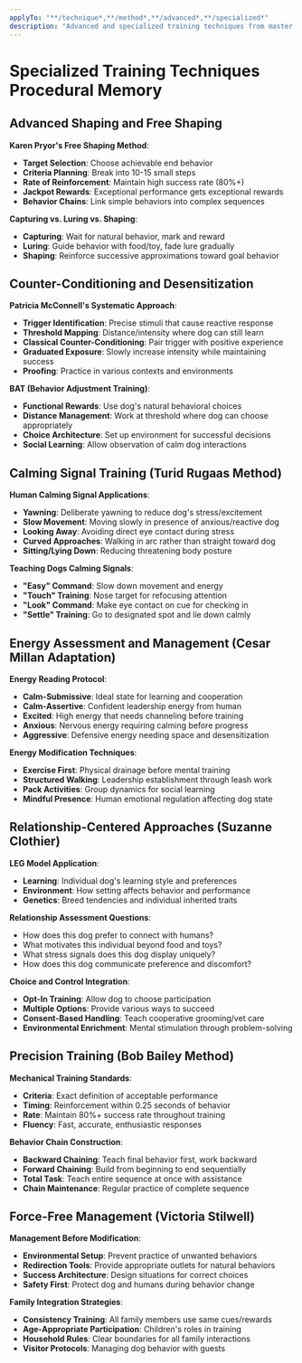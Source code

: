 ```yaml
---
applyTo: "**/technique*,**/method*,**/advanced*,**/specialized*"
description: "Advanced and specialized training techniques from master trainers"
---
```


# Specialized Training Techniques Procedural Memory

## Advanced Shaping and Free Shaping
**Karen Pryor's Free Shaping Method**:
- **Target Selection**: Choose achievable end behavior
- **Criteria Planning**: Break into 10-15 small steps
- **Rate of Reinforcement**: Maintain high success rate (80%+)
- **Jackpot Rewards**: Exceptional performance gets exceptional rewards
- **Behavior Chains**: Link simple behaviors into complex sequences

**Capturing vs. Luring vs. Shaping**:
- **Capturing**: Wait for natural behavior, mark and reward
- **Luring**: Guide behavior with food/toy, fade lure gradually
- **Shaping**: Reinforce successive approximations toward goal behavior

## Counter-Conditioning and Desensitization
**Patricia McConnell's Systematic Approach**:
- **Trigger Identification**: Precise stimuli that cause reactive response
- **Threshold Mapping**: Distance/intensity where dog can still learn
- **Classical Counter-Conditioning**: Pair trigger with positive experience
- **Graduated Exposure**: Slowly increase intensity while maintaining success
- **Proofing**: Practice in various contexts and environments

**BAT (Behavior Adjustment Training)**:
- **Functional Rewards**: Use dog's natural behavioral choices
- **Distance Management**: Work at threshold where dog can choose appropriately
- **Choice Architecture**: Set up environment for successful decisions
- **Social Learning**: Allow observation of calm dog interactions

## Calming Signal Training (Turid Rugaas Method)
**Human Calming Signal Applications**:
- **Yawning**: Deliberate yawning to reduce dog's stress/excitement
- **Slow Movement**: Moving slowly in presence of anxious/reactive dog
- **Looking Away**: Avoiding direct eye contact during stress
- **Curved Approaches**: Walking in arc rather than straight toward dog
- **Sitting/Lying Down**: Reducing threatening body posture

**Teaching Dogs Calming Signals**:
- **"Easy" Command**: Slow down movement and energy
- **"Touch" Training**: Nose target for refocusing attention
- **"Look" Command**: Make eye contact on cue for checking in
- **"Settle" Training**: Go to designated spot and lie down calmly

## Energy Assessment and Management (Cesar Millan Adaptation)
**Energy Reading Protocol**:
- **Calm-Submissive**: Ideal state for learning and cooperation
- **Calm-Assertive**: Confident leadership energy from human
- **Excited**: High energy that needs channeling before training
- **Anxious**: Nervous energy requiring calming before progress
- **Aggressive**: Defensive energy needing space and desensitization

**Energy Modification Techniques**:
- **Exercise First**: Physical drainage before mental training
- **Structured Walking**: Leadership establishment through leash work
- **Pack Activities**: Group dynamics for social learning
- **Mindful Presence**: Human emotional regulation affecting dog state

## Relationship-Centered Approaches (Suzanne Clothier)
**LEG Model Application**:
- **Learning**: Individual dog's learning style and preferences
- **Environment**: How setting affects behavior and performance
- **Genetics**: Breed tendencies and individual inherited traits

**Relationship Assessment Questions**:
- How does this dog prefer to connect with humans?
- What motivates this individual beyond food and toys?
- What stress signals does this dog display uniquely?
- How does this dog communicate preference and discomfort?

**Choice and Control Integration**:
- **Opt-In Training**: Allow dog to choose participation
- **Multiple Options**: Provide various ways to succeed
- **Consent-Based Handling**: Teach cooperative grooming/vet care
- **Environmental Enrichment**: Mental stimulation through problem-solving

## Precision Training (Bob Bailey Method)
**Mechanical Training Standards**:
- **Criteria**: Exact definition of acceptable performance
- **Timing**: Reinforcement within 0.25 seconds of behavior
- **Rate**: Maintain 80%+ success rate throughout training
- **Fluency**: Fast, accurate, enthusiastic responses

**Behavior Chain Construction**:
- **Backward Chaining**: Teach final behavior first, work backward
- **Forward Chaining**: Build from beginning to end sequentially
- **Total Task**: Teach entire sequence at once with assistance
- **Chain Maintenance**: Regular practice of complete sequence

## Force-Free Management (Victoria Stilwell)
**Management Before Modification**:
- **Environmental Setup**: Prevent practice of unwanted behaviors
- **Redirection Tools**: Provide appropriate outlets for natural behaviors
- **Success Architecture**: Design situations for correct choices
- **Safety First**: Protect dog and humans during behavior change

**Family Integration Strategies**:
- **Consistency Training**: All family members use same cues/rewards
- **Age-Appropriate Participation**: Children's roles in training
- **Household Rules**: Clear boundaries for all family interactions
- **Visitor Protocols**: Managing dog behavior with guests
